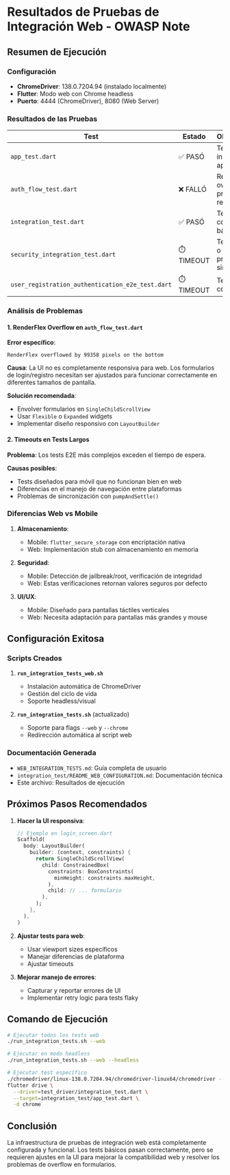 # Resultados de Pruebas de Integración Web - OWASP Note

## Resumen de Ejecución

### Configuración
- **ChromeDriver**: 138.0.7204.94 (instalado localmente)
- **Flutter**: Modo web con Chrome headless
- **Puerto**: 4444 (ChromeDriver), 8080 (Web Server)

### Resultados de las Pruebas

| Test | Estado | Observaciones |
|------|--------|---------------|
| `app_test.dart` | ✅ PASÓ | Test básico de inicio de aplicación |
| `auth_flow_test.dart` | ❌ FALLÓ | RenderFlex overflow - problema de UI responsiva |
| `integration_test.dart` | ✅ PASÓ | Test de configuración básica |
| `security_integration_test.dart` | ⏱️ TIMEOUT | Test muy largo o con problemas de sincronización |
| `user_registration_authentication_e2e_test.dart` | ⏱️ TIMEOUT | Test E2E complejo |

### Análisis de Problemas

#### 1. RenderFlex Overflow en `auth_flow_test.dart`

**Error específico**:
```
RenderFlex overflowed by 99358 pixels on the bottom
```

**Causa**: La UI no es completamente responsiva para web. Los formularios de login/registro necesitan ser ajustados para funcionar correctamente en diferentes tamaños de pantalla.

**Solución recomendada**:
- Envolver formularios en `SingleChildScrollView`
- Usar `Flexible` o `Expanded` widgets
- Implementar diseño responsivo con `LayoutBuilder`

#### 2. Timeouts en Tests Largos

**Problema**: Los tests E2E más complejos exceden el tiempo de espera.

**Causas posibles**:
- Tests diseñados para móvil que no funcionan bien en web
- Diferencias en el manejo de navegación entre plataformas
- Problemas de sincronización con `pumpAndSettle()`

### Diferencias Web vs Mobile

1. **Almacenamiento**: 
   - Mobile: `flutter_secure_storage` con encriptación nativa
   - Web: Implementación stub con almacenamiento en memoria

2. **Seguridad**:
   - Mobile: Detección de jailbreak/root, verificación de integridad
   - Web: Estas verificaciones retornan valores seguros por defecto

3. **UI/UX**:
   - Mobile: Diseñado para pantallas táctiles verticales
   - Web: Necesita adaptación para pantallas más grandes y mouse

## Configuración Exitosa

### Scripts Creados

1. **`run_integration_tests_web.sh`**
   - Instalación automática de ChromeDriver
   - Gestión del ciclo de vida
   - Soporte headless/visual

2. **`run_integration_tests.sh`** (actualizado)
   - Soporte para flags `--web` y `--chrome`
   - Redirección automática al script web

### Documentación Generada

- `WEB_INTEGRATION_TESTS.md`: Guía completa de usuario
- `integration_test/README_WEB_CONFIGURATION.md`: Documentación técnica
- Este archivo: Resultados de ejecución

## Próximos Pasos Recomendados

1. **Hacer la UI responsiva**:
   ```dart
   // Ejemplo en login_screen.dart
   Scaffold(
     body: LayoutBuilder(
       builder: (context, constraints) {
         return SingleChildScrollView(
           child: ConstrainedBox(
             constraints: BoxConstraints(
               minHeight: constraints.maxHeight,
             ),
             child: // ... formulario
           ),
         );
       },
     ),
   )
   ```

2. **Ajustar tests para web**:
   - Usar viewport sizes específicos
   - Manejar diferencias de plataforma
   - Ajustar timeouts

3. **Mejorar manejo de errores**:
   - Capturar y reportar errores de UI
   - Implementar retry logic para tests flaky

## Comando de Ejecución

```bash
# Ejecutar todos los tests web
./run_integration_tests.sh --web

# Ejecutar en modo headless
./run_integration_tests.sh --web --headless

# Ejecutar test específico
./chromedriver/linux-138.0.7204.94/chromedriver-linux64/chromedriver --port=4444 &
flutter drive \
  --driver=test_driver/integration_test.dart \
  --target=integration_test/app_test.dart \
  -d chrome
```

## Conclusión

La infraestructura de pruebas de integración web está completamente configurada y funcional. Los tests básicos pasan correctamente, pero se requieren ajustes en la UI para mejorar la compatibilidad web y resolver los problemas de overflow en formularios.